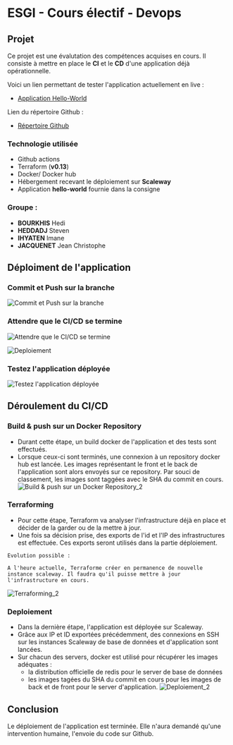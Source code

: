 # ESGI - Cours électif - Devops

## Projet

Ce projet est une évalutation des compétences acquises en cours. Il consiste à mettre en place le **CI** et le **CD** d'une application déjà opérationnelle.

Voici un lien permettant de tester l'application actuellement en live : 
- [Application Hello-World](http://f63963e3-bf80-48e6-b72c-da173649041e.pub.instances.scw.cloud:81/#/ "hello-container")

Lien du répertoire Github :
- [Répertoire Github](https://github.com/Nashar410/esgi-devops-hello-container "github")

### Technologie utilisée
- Github actions
- Terraform (**v0.13**)
- Docker/ Docker hub
- Hébergement recevant le déploiement sur **Scaleway**
- Application **hello-world** fournie dans la consigne

### Groupe :
- **BOURKHIS** Hedi
- **HEDDADJ** Steven
- **IHYATEN** Imane
- **JACQUENET** Jean Christophe

## Déploiment de l'application

### Commit et Push sur la branche

![Commit et Push sur la branche](https://i.postimg.cc/pr90s6jS/1.gif "Commit et Push sur la branche")

### Attendre que le CI/CD se termine

![Attendre que le CI/CD se termine](https://i.postimg.cc/hvH261bt/1a.gif "Attendre que le CI/CD se termine")

![Deploiement](https://i.postimg.cc/J4k6JSMD/6.gif "Deploiement")

### Testez l'application déployée
![Testez l'application déployée](https://i.postimg.cc/bJrLvBmv/7.gif "Testez l'application déployée")

## Déroulement du CI/CD

### Build & push sur un Docker Repository
- Durant cette étape, un build docker de l'application et des tests sont effectués.
- Lorsque ceux-ci sont terminés, une connexion à un repository docker hub est lancée. Les images représentant le front et le back de l'application sont alors envoyés sur ce repository. Par souci de classement, les images sont taggées avec le SHA du commit en cours.
![Build & push sur un Docker Repository_2](https://i.postimg.cc/Z5Pws39J/a.png "Build & push sur un Docker Repository_2")

### Terraforming
- Pour cette étape, Terraform va analyser l'infrastructure déjà en place et décider de la garder ou de la mettre à jour.
- Une fois sa décision prise, des exports de l'id et l'IP des infrastructures est effectuée. Ces exports seront utilisés dans la partie déploiement.

```
Evolution possible :

A l'heure actuelle, Terraforme créer en permanence de nouvelle instance scaleway. Il faudra qu'il puisse mettre à jour l'infrastructure en cours.

``` 
![Terraforming_2](https://i.postimg.cc/GpcqW2YG/b.png "Terraforming_2")

### Deploiement

- Dans la dernière étape, l'application est déployée sur Scaleway. 
- Grâce aux IP et ID exportées précédemment, des connexions en SSH sur les instances Scaleway de base de données et d'application sont lancées.
- Sur chacun des servers, docker est utilisé pour récupérer les images adéquates : 
    - la distribution officielle de redis pour le server de base de données
    - les images tagées du SHA du commit en cours pour les images de back et de front pour le server d'application.
![Deploiement_2](https://i.postimg.cc/JzCTQKzT/c.png "Deploiement_2")

## Conclusion 

Le déploiement de l'application est terminée. Elle n'aura demandé qu'une intervention humaine, l'envoie du code sur Github. 
